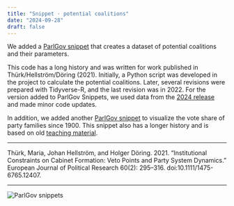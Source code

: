```yaml
---
title: "Snippet · potential coalitions"
date: "2024-09-28"
draft: false
---
```


We added a [ParlGov
snippet](https://github.com/hdigital/parlgov-snippets/tree/main/coalitions-potential)
that creates a dataset of potential coalitions and their parameters.

This code has a long history and was written for work published in
Thürk/Hellström/Döring (2021). Initially, a Python script was developed in the
project to calculate the potential coalitions. Later, several revisions were
prepared with Tidyverse-R, and the last revision was in 2022. For the version
added to ParlGov Snippets, we used data from the [2024
release](https://dataverse.harvard.edu/dataset.xhtml?persistentId=doi:10.7910/DVN/2VZ5ZC)
and made minor code updates.

In addition, we added another [ParlGov
snippet](https://github.com/hdigital/parlgov-snippets/tree/main/party-family-share)
to visualize the vote share of party families since 1900. This snippet also has
a longer history and is based on old [teaching
material](https://github.com/hdigital/teaching/tree/main/1-courses/).

---

Thürk, Maria, Johan Hellström, and Holger Döring. 2021. “Institutional
Constraints on Cabinet Formation: Veto Points and Party System Dynamics.”
European Journal of Political Research 60(2): 295–316.
doi:10.1111/1475-6765.12407.

---

![ParlGov snippets](/images/parlgov-snippets.png)
